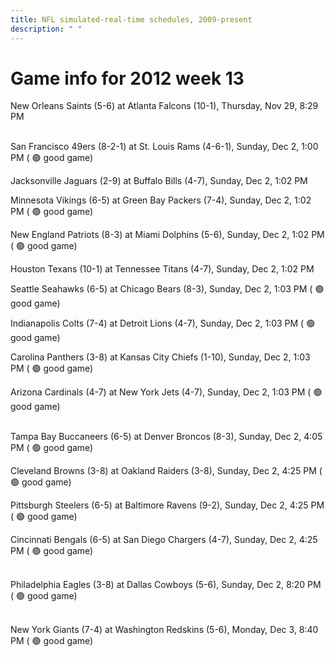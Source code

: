 ```yaml
---
title: NFL simulated-real-time schedules, 2009-present
description: " "
---
```


# Game info for 2012 week 13

New Orleans Saints (5-6) at Atlanta Falcons (10-1), Thursday, Nov 29, 8:29 PM

<br/>San Francisco 49ers (8-2-1) at St. Louis Rams (4-6-1), Sunday, Dec 2, 1:00 PM (	:green_circle: good game)

Jacksonville Jaguars (2-9) at Buffalo Bills (4-7), Sunday, Dec 2, 1:02 PM

Minnesota Vikings (6-5) at Green Bay Packers (7-4), Sunday, Dec 2, 1:02 PM (	:green_circle: good game)

New England Patriots (8-3) at Miami Dolphins (5-6), Sunday, Dec 2, 1:02 PM (	:green_circle: good game)

Houston Texans (10-1) at Tennessee Titans (4-7), Sunday, Dec 2, 1:02 PM

Seattle Seahawks (6-5) at Chicago Bears (8-3), Sunday, Dec 2, 1:03 PM (	:green_circle: good game)

Indianapolis Colts (7-4) at Detroit Lions (4-7), Sunday, Dec 2, 1:03 PM (	:green_circle: good game)

Carolina Panthers (3-8) at Kansas City Chiefs (1-10), Sunday, Dec 2, 1:03 PM (	:green_circle: good game)

Arizona Cardinals (4-7) at New York Jets (4-7), Sunday, Dec 2, 1:03 PM (	:green_circle: good game)

<br/>Tampa Bay Buccaneers (6-5) at Denver Broncos (8-3), Sunday, Dec 2, 4:05 PM (	:green_circle: good game)

Cleveland Browns (3-8) at Oakland Raiders (3-8), Sunday, Dec 2, 4:25 PM (	:green_circle: good game)

Pittsburgh Steelers (6-5) at Baltimore Ravens (9-2), Sunday, Dec 2, 4:25 PM (	:green_circle: good game)

Cincinnati Bengals (6-5) at San Diego Chargers (4-7), Sunday, Dec 2, 4:25 PM (	:green_circle: good game)

<br/>Philadelphia Eagles (3-8) at Dallas Cowboys (5-6), Sunday, Dec 2, 8:20 PM (	:green_circle: good game)

<br/>New York Giants (7-4) at Washington Redskins (5-6), Monday, Dec 3, 8:40 PM (	:green_circle: good game)

